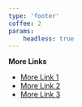 ```yaml
---
type: 'footer'
coffee: 2
params:
    headless: true
---
```


**More Links**

- [More Link 1](#)
- [More Link 2](#)
- [More Link 3](#)
